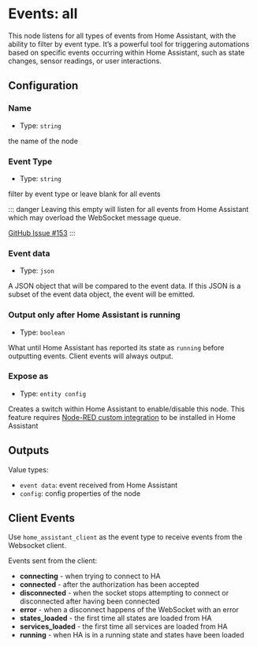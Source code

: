 # Events: all

This node listens for all types of events from Home Assistant, with the ability to filter by event type. It’s a powerful tool for triggering automations based on specific events occurring within Home Assistant, such as state changes, sensor readings, or user interactions.

## Configuration

### Name

- Type: `string`

the name of the node

### Event Type

- Type: `string`

filter by event type or leave blank for all events

::: danger
Leaving this empty will listen for all events from Home Assistant which may
overload the WebSocket message queue.

[GitHub Issue #153](https://github.com/zachowj/node-red-contrib-home-assistant-websocket/issues/153#issuecomment-539290950)
:::

### Event data

- Type: `json`

A JSON object that will be compared to the event data. If this JSON is a subset of the event data object, the event will be emitted.

### Output only after Home Assistant is running

- Type: `boolean`

What until Home Assistant has reported its state as `running` before outputting events. Client events will always output.

### Expose as

- Type: `entity config`

Creates a switch within Home Assistant to enable/disable this node. This feature
requires [Node-RED custom integration](https://github.com/zachowj/hass-node-red)
to be installed in Home Assistant

## Outputs

Value types:

- `event data`: event received from Home Assistant
- `config`: config properties of the node

## Client Events

Use `home_assistant_client` as the event type to receive events from the
Websocket client.

Events sent from the client:

- **connecting** - when trying to connect to HA
- **connected** - after the authorization has been accepted
- **disconnected** - when the socket stops attempting to connect or disconnected after having been connected
- **error** - when a disconnect happens of the WebSocket with an error
- **states_loaded** - the first time all states are loaded from HA
- **services_loaded** - the first time all services are loaded from HA
- **running** - when HA is in a running state and states have been loaded
